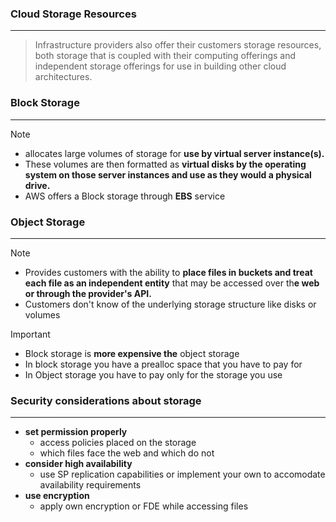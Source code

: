 ### Cloud Storage Resources
---
> Infrastructure providers also offer their customers storage resources, both storage that is coupled with their computing offerings and independent storage offerings for use in building other cloud architectures.

### Block Storage 
---
>[!note]
>- allocates large volumes of storage for **use by virtual server instance(s).**
>- These volumes are then formatted as **virtual disks by the operating system on those server instances and use as they would a physical drive.**
>- AWS offers a Block storage through **EBS** service 

### Object Storage 
---
>[!note]
>- Provides customers with the ability to **place files in buckets and treat each file as an independent entity** that may be accessed over th**e web or through the provider's API.**
>- Customers don't know of the underlying storage structure like disks or volumes 



>[!important]
>- Block storage is **more expensive the** object storage 
>- In block storage you have a prealloc space that you have to pay for 
>- In Object storage you have to pay only for the storage you use 


### Security considerations about storage 
---
- **set permission properly**  
	- access policies placed on the storage 
	- which files face the web and which do not 
- **consider high availability**
	- use SP replication capabilities or implement your own to accomodate availability requirements 
- **use encryption**
	- apply own encryption or FDE while accessing files 